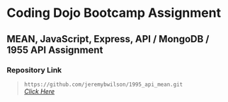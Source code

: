 # Coding Dojo Bootcamp Assignment
## MEAN, JavaScript, Express, API / MongoDB / 1955 API Assignment

### Repository Link

> ``` https://github.com/jeremybwilson/1995_api_mean.git ```<br>
> _[Click Here](https://github.com/jeremybwilson/1995_api_mean.git)_
